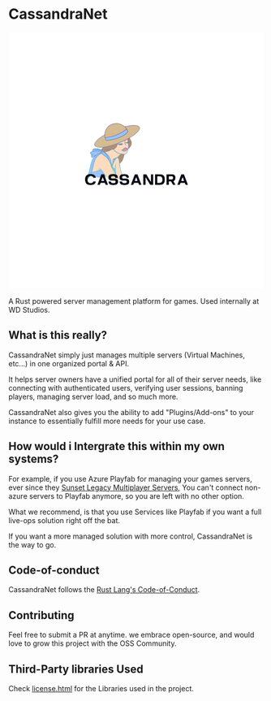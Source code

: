 # CassandraNet

![Cassandra Logo](data/images/branding/CASS_LOGO_CORE_.svg)

A Rust powered server management platform for games. Used internally at WD Studios.

## What is this really?

CassandraNet simply just manages multiple servers (Virtual Machines, etc...) in one organized portal & API.

It helps server owners have a unified portal for all of their server needs, like connecting with authenticated users, verifying user sessions, banning players, managing server load, and so much more.

CassandraNet also gives you the ability to add "Plugins/Add-ons" to your instance to essentially fulfill more needs for your use case.

## How would i Intergrate this within my own systems?

For example, if you use Azure Playfab for managing your games servers, ever since they [Sunset Legacy Multiplayer Servers](https://community.playfab.com/questions/58173/i-wanted-to-host-custom-dedicated-servers-not-on-a.html), You can't connect non-azure servers to Playfab anymore, so you are left with no other option.

What we recommend, is that you use Services like Playfab if you want a full live-ops solution right off the bat.

If you want a more managed solution with more control, CassandraNet is the way to go.

## Code-of-conduct

CassandraNet follows the [Rust Lang's Code-of-Conduct](https://www.rust-lang.org/policies/code-of-conduct).

## Contributing

Feel free to submit a PR at anytime. we embrace open-source, and would love to grow this project with the OSS Community.

## Third-Party libraries Used

Check [license.html](CassandraNet/license.html) for the Libraries used in the project.
